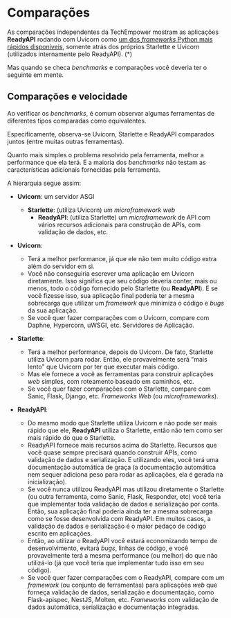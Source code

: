# Comparações

As comparações independentes da TechEmpower mostram as aplicações **ReadyAPI** rodando com Uvicorn como <a href="https://www.techempower.com/benchmarks/#section=test&runid=7464e520-0dc2-473d-bd34-dbdfd7e85911&hw=ph&test=query&l=zijzen-7" class="external-link" target="_blank">um dos _frameworks_ Python mais rápidos disponíveis</a>, somente atrás dos próprios Starlette e Uvicorn (utilizados internamente pelo ReadyAPI). (\*)

Mas quando se checa _benchmarks_ e comparações você deveria ter o seguinte em mente.

## Comparações e velocidade

Ao verificar os _benchmarks_, é comum observar algumas ferramentas de diferentes tipos comparadas como equivalentes.

Especificamente, observa-se Uvicorn, Starlette e ReadyAPI comparados juntos (entre muitas outras ferramentas).

Quanto mais simples o problema resolvido pela ferramenta, melhor a performance que ela terá. E a maioria dos _benchmarks_ não testam as características adicionais fornecidas pela ferramenta.

A hierarquia segue assim:

- **Uvicorn**: um servidor ASGI

  - **Starlette**: (utiliza Uvicorn) um _microframework web_
    - **ReadyAPI**: (utiliza Starlette) um _microframework_ de API com vários recursos adicionais para construção de APIs, com validação de dados, etc.

- **Uvicorn**:
  - Terá a melhor performance, já que ele não tem muito código extra além do servidor em si.
  - Você não conseguiria escrever uma aplicação em Uvicorn diretamente. Isso significa que seu código deveria conter, mais ou menos, todo o código fornecido pelo Starlette (ou **ReadyAPI**). E se você fizesse isso, sua aplicação final poderia ter a mesma sobrecarga que utilizar um _framework_ que minimiza o código e _bugs_ da sua aplicação.
  - Se você quer fazer comparações com o Uvicorn, compare com Daphne, Hypercorn, uWSGI, etc. Servidores de Aplicação.
- **Starlette**:
  - Terá a melhor performance, depois do Uvicorn. De fato, Starlette utiliza Uvicorn para rodar. Então, ele provavelmente será "mais lento" que Uvicorn por ter que executar mais código.
  - Mas ele fornece a você as ferramentas para construir aplicações _web_ simples, com roteamento baseado em caminhos, etc.
  - Se você quer fazer comparações com o Starlette, compare com Sanic, Flask, Django, etc. _Frameworks Web_ (ou _microframeworks_).
- **ReadyAPI**:
  - Do mesmo modo que Starlette utiliza Uvicorn e não pode ser mais rápido que ele, **ReadyAPI** utiliza o Starlette, então não tem como ser mais rápido do que o Starlette.
  - ReadyAPI fornece mais recursos acima do Starlette. Recursos que você quase sempre precisará quando construir APIs, como validação de dados e serialização. E utilizando eles, você terá uma documentação automática de graça (a documentação automática nem sequer adiciona peso para rodar as aplicações, ela é gerada na inicialização).
  - Se você nunca utilizou ReadyAPI mas utilizou diretamente o Starlette (ou outra ferramenta, como Sanic, Flask, Responder, etc) você teria que implementar toda validação de dados e serialização por conta. Então, sua aplicação final poderia ainda ter a mesma sobrecarga como se fosse desenvolvida com ReadyAPI. Em muitos casos, a validação de dados e serialização é o maior pedaço de código escrito em aplicações.
  - Então, ao utilizar o ReadyAPI você estará economizando tempo de desenvolvimento, evitará _bugs_, linhas de código, e você provavelmente terá a mesma performance (ou melhor) do que não utilizá-lo (já que você teria que implementar tudo isso em seu código).
  - Se você quer fazer comparações com o ReadyAPI, compare com um _framework_ (ou conjunto de ferramentas) para aplicações _web_ que forneça validação de dados, serialização e documentação, como Flask-apispec, NestJS, Molten, etc. _Frameworks_ com validação de dados automática, serialização e documentação integradas.
